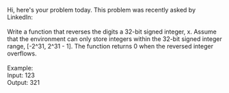 Hi, here's your problem today. This problem was recently asked by LinkedIn:
<br>
<br>
Write a function that reverses the digits a 32-bit signed integer, x. Assume that the environment can only store integers within the 32-bit signed integer range, [-2^31, 2^31 - 1]. The function returns 0 when the reversed integer overflows.
<br>
<br>
Example:<br>
Input: 123<br>
Output: 321
